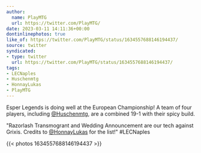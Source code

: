 ```yaml
---
author:
  name: PlayMTG
  url: https://twitter.com/PlayMTG/
date: 2023-03-11 14:11:36+00:00
dontinlinephotos: true
like_of: https://twitter.com/PlayMTG/status/1634557688146194437/
source: twitter
syndicated:
- type: twitter
  url: https://twitter.com/PlayMTG/status/1634557688146194437/
tags:
- LECNaples
- Huschenmtg
- HonnayLukas
- PlayMTG
---
```


Esper Legends is doing well at the European Championship! A team of four players, including [@Huschenmtg](https://twitter.com/Huschenmtg/), are a combined 19-1 with their spicy build.



"Razorlash Transmogrant and Wedding Announcement are our tech against Grixis. Credits to [@HonnayLukas](https://twitter.com/HonnayLukas/) for the list!" #LECNaples 

{{< photos 1634557688146194437 >}}
